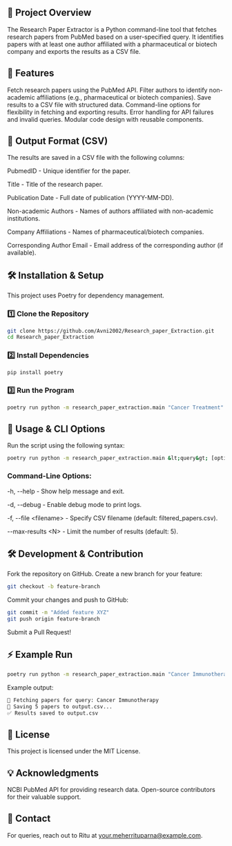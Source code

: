 

## 📌 Project Overview
The Research Paper Extractor is a Python command-line tool that fetches research papers from PubMed based on a user-specified query. It identifies papers with at least one author affiliated with a pharmaceutical or biotech company and exports the results as a CSV file.
## 🚀 Features

Fetch research papers using the PubMed API.
Filter authors to identify non-academic affiliations (e.g., pharmaceutical or biotech companies).
Save results to a CSV file with structured data.
Command-line options for flexibility in fetching and exporting results.
Error handling for API failures and invalid queries.
Modular code design with reusable components.

## 📂 Output Format (CSV)
The results are saved in a CSV file with the following columns:

PubmedID - Unique identifier for the paper.


Title - Title of the research paper.


Publication Date - Full date of publication (YYYY-MM-DD).


Non-academic Authors - Names of authors affiliated with non-academic institutions.


Company Affiliations - Names of pharmaceutical/biotech companies.


Corresponding Author Email - Email address of the corresponding author (if available).



## 🛠️ Installation &amp; Setup
This project uses Poetry for dependency management.
### 1️⃣ Clone the Repository
```sh
git clone https://github.com/Avni2002/Research_paper_Extraction.git
cd Research_paper_Extraction
```

### 2️⃣ Install Dependencies

```sh
pip install poetry
```

### 3️⃣ Run the Program
```sh
poetry run python -m research_paper_extraction.main "Cancer Treatment" --max-results 10 --file 
```

## 🎯 Usage &amp; CLI Options
Run the script using the following syntax:
```sh
poetry run python -m research_paper_extraction.main &lt;query&gt; [options]
```

### Command-Line Options:
-h, --help - Show help message and exit.


-d, --debug - Enable debug mode to print logs.


-f, --file &lt;filename&gt; - Specify CSV filename (default: filtered_papers.csv).


--max-results &lt;N&gt; - Limit the number of results (default: 5).



## 🛠️ Development &amp; Contribution

Fork the repository on GitHub.
Create a new branch for your feature:
```sh
git checkout -b feature-branch
```


Commit your changes and push to GitHub:
```sh
git commit -m "Added feature XYZ"
git push origin feature-branch
```


Submit a Pull Request!

## ⚡ Example Run
```sh
poetry run python -m research_paper_extraction.main "Cancer Immunotherapy" --max-results 5 --file output.csv
```

Example output:
```sh
🔎 Fetching papers for query: Cancer Immunotherapy
📄 Saving 5 papers to output.csv...
✅ Results saved to output.csv
```

## 📜 License
This project is licensed under the MIT License.
## 💡 Acknowledgments

NCBI PubMed API for providing research data.
Open-source contributors for their valuable support.

## 📧 Contact
For queries, reach out to Ritu at [your.meherrituparna@example.com](mailto:your.meherrituparna@example.com).
